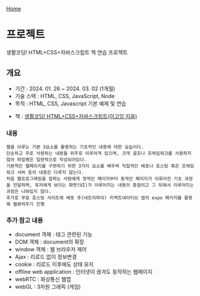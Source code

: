 [Home](..)

# 프로젝트
생활코딩! HTML+CSS+자바스크립트 책 연습 프로젝트

## 개요
- 기간 : 2024. 01. 26 ~ 2024. 03. 02 (1개월)
- 기술 스택 : HTML, CSS, JavaScript, Node
- 목적 : HTML, CSS, Javascript 기본 예제 및 연습
<!-- - 요약 :  -->
- 책 : [생활코딩! HTML+CSS+자바스크립트(이고잉 지음)](https://wikibook.co.kr/html-css-js-rev/)
<!-- - 링크 :  -->


### 내용
    웹을 이루는 기본 3요소를 활용하는 기초적인 내용에 대한 실습이다.
    단순하고 주로 사용하는 내용들 위주로 이루어져 있으며, 크게 골조나 프레임워크를 사용하지 않아 파일명은 일련적으로 작성되어있다.
    기본적인 웹페이지를 구현하기 위한 3가지 요소를 배우며 직접적인 배포나 호스팅 혹은 프레임워크 서버 등의 내용은 다루지 않는다.
    처음 웹프로그래밍을 접하는 사람에게 정적인 페이지부터 동적인 페이지가 이루어진 기초 과정을 전달하며, 유저에게 보이는 화면(UI)가 이루어지는 내용이 중점이고 그 뒤에서 이루어지는 과정은 나와있지 않다.
    추가로 무료 호스팅 사이트에 배포 후(네트리파이) 리액트네이티브 앱의 expo 패키지를 활용해 웹뷰띄우기 진행

### 추가 참고 내용
- document 객체 : 태그 관련된 기능
- DOM 객체 : document의 확장
- window 객체 : 웹 브라우저 제어
- Ajax : 리로드 없이 정보변경
- cookie : 리로드 이후에도 상태 유지
- offline web application : 인터넷이 끊겨도 동작하는 웹페이지
- webRTC : 화상통신 웹앱
- webGL : 3차원 그래픽 (게임)


